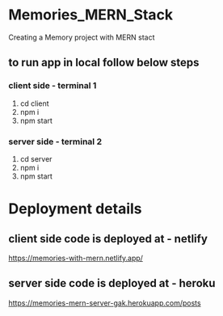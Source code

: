# Memories_MERN_Stack
Creating a Memory project with MERN stact

## to run app in local follow below steps
### client side - terminal 1
1. cd client
2. npm i
3. npm start

### server side - terminal 2

1. cd server
2. npm i
3. npm start


# Deployment details

## client side code is deployed at - netlify
https://memories-with-mern.netlify.app/

## server side code is deployed at - heroku
https://memories-mern-server-gak.herokuapp.com/posts

